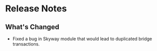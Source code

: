 # Release Notes

## What's Changed

* Fixed a bug in Skyway module that would lead to duplicated bridge transactions.

